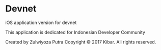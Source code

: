 # Devnet
iOS application version for devnet

This application is dedicated for Indonesian Developer Community

Created by Zulwiyoza Putra
Copyright © 2017 Kibar. All rights reserved.
